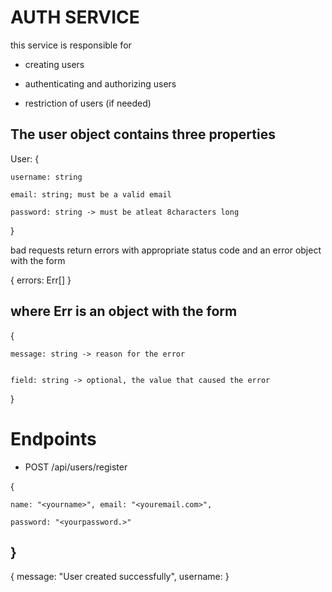 # AUTH SERVICE

this service is responsible for


* creating  users


* authenticating and authorizing users


* restriction of users (if needed) 

The user object contains three properties
---
User: {

    username: string

    email: string; must be a valid email
    
    password: string -> must be atleat 8characters long
}

bad requests return errors with appropriate status code and an error object with the form

{ errors: Err[] }

where Err is an object with the form
---
{

    message: string -> reason for the error


    field: string -> optional, the value that caused the error
}


# Endpoints


* POST /api/users/register


{

    name: "<yourname>", email: "<youremail.com>",

    password: "<yourpassword.>"

}
---
{
    message: "User created successfully",
    username: <yourname>
}